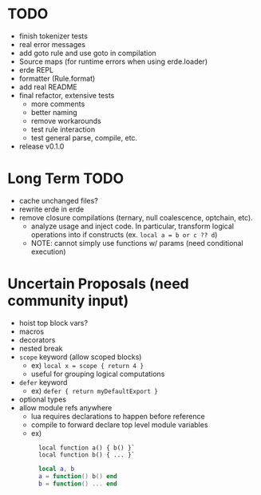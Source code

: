 # TODO

- finish tokenizer tests
- real error messages
- add goto rule and use goto in compilation
- Source maps (for runtime errors when using erde.loader)
- erde REPL
- formatter (Rule.format)
- add real README
- final refactor, extensive tests
  - more comments
  - better naming
  - remove workarounds
  - test rule interaction
  - test general parse, compile, etc.
- release v0.1.0

# Long Term TODO

- cache unchanged files?
- rewrite erde in erde
- remove closure compilations (ternary, null coalescence, optchain, etc).
  - analyze usage and inject code. In particular, transform logical operations into if constructs (ex. `local a = b or c ?? d`)
  - NOTE: cannot simply use functions w/ params (need conditional execution)

# Uncertain Proposals (need community input)

- hoist top block vars?
- macros
- decorators
- nested break
- `scope` keyword (allow scoped blocks)
  - ex) `local x = scope { return 4 }`
  - useful for grouping logical computations
- `defer` keyword
  - ex) `defer { return myDefaultExport }`
- optional types
- allow module refs anywhere
  - lua requires declarations to happen before reference
  - compile to forward declare top level module variables
  - ex) 
    ```erde
      local function a() { b() }`
      local function b() { ... }`
    ```
    ```lua
      local a, b
      a = function() b() end
      b = function() ... end
    ```
